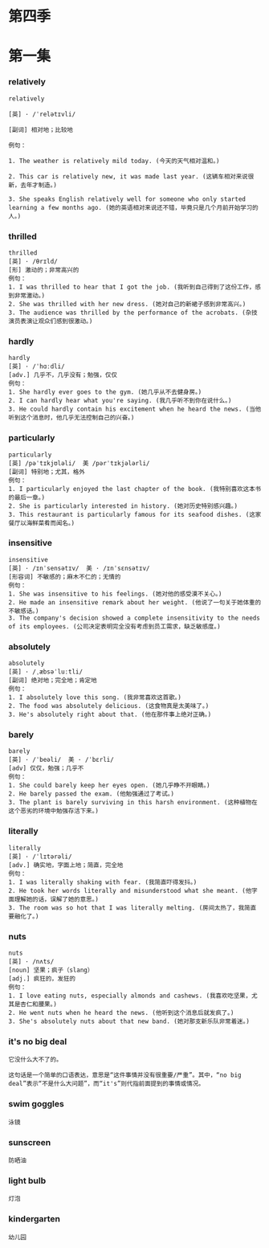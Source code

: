 # 第四季

# 第一集

### relatively

```
relatively

[英] · /ˈrelətɪvli/

[副词] 相对地；比较地

例句：

1. The weather is relatively mild today. (今天的天气相对温和。)

2. This car is relatively new, it was made last year. (这辆车相对来说很新，去年才制造。)

3. She speaks English relatively well for someone who only started learning a few months ago. (她的英语相对来说还不错，毕竟只是几个月前开始学习的人。)
```

### thrilled

```
thrilled
[英] · /θrɪld/
[形] 激动的；非常高兴的
例句：
1. I was thrilled to hear that I got the job. (我听到自己得到了这份工作，感到非常激动。)
2. She was thrilled with her new dress. (她对自己的新裙子感到非常高兴。)
3. The audience was thrilled by the performance of the acrobats. (杂技演员表演让观众们感到很激动。)
```

### hardly

```
hardly
[英] · /ˈhɑːdli/
[adv.] 几乎不，几乎没有；勉强，仅仅
例句：
1. She hardly ever goes to the gym. (她几乎从不去健身房。)
2. I can hardly hear what you're saying. (我几乎听不到你在说什么。)
3. He could hardly contain his excitement when he heard the news. (当他听到这个消息时，他几乎无法控制自己的兴奋。)
```

### particularly

```
particularly
[英] /pəˈtɪkjʊləli/  美 /pərˈtɪkjələrli/
[副词] 特别地；尤其，格外
例句：
1. I particularly enjoyed the last chapter of the book. (我特别喜欢这本书的最后一章。)
2. She is particularly interested in history. (她对历史特别感兴趣。)
3. This restaurant is particularly famous for its seafood dishes. (这家餐厅以海鲜菜肴而闻名。)
```

### insensitive

```
insensitive
[英] · /ɪnˈsensətɪv/  美 · /ɪnˈsɛnsətɪv/
[形容词] 不敏感的；麻木不仁的；无情的
例句：
1. She was insensitive to his feelings. (她对他的感受漠不关心。)
2. He made an insensitive remark about her weight. (他说了一句关于她体重的不敏感话。)
3. The company's decision showed a complete insensitivity to the needs of its employees. (公司决定表明完全没有考虑到员工需求，缺乏敏感度。)
```

### absolutely

```
absolutely
[英] · /ˌæbsəˈluːtli/
[副词] 绝对地；完全地；肯定地
例句：
1. I absolutely love this song. (我非常喜欢这首歌。)
2. The food was absolutely delicious. (这食物真是太美味了。)
3. He's absolutely right about that. (他在那件事上绝对正确。)
```

### barely

```
barely
[英] · /ˈbeəli/  美 · /ˈbɛrli/
[adv] 仅仅，勉强；几乎不
例句：
1. She could barely keep her eyes open. (她几乎睁不开眼睛。)
2. He barely passed the exam. (他勉强通过了考试。)
3. The plant is barely surviving in this harsh environment. (这种植物在这个恶劣的环境中勉强存活下来。)
```

### literally
```
literally
[英] · /ˈlɪtərəli/
[adv.] 确实地，字面上地；简直，完全地
例句：
1. I was literally shaking with fear. (我简直吓得发抖。)
2. He took her words literally and misunderstood what she meant. (他字面理解她的话，误解了她的意思。)
3. The room was so hot that I was literally melting. (房间太热了，我简直要融化了。)
```

### nuts

```
nuts
[英] · /nʌts/
[noun] 坚果；疯子（slang）
[adj.] 疯狂的，发狂的
例句：
1. I love eating nuts, especially almonds and cashews. (我喜欢吃坚果，尤其是杏仁和腰果。)
2. He went nuts when he heard the news. (他听到这个消息后就发疯了。)
3. She's absolutely nuts about that new band. (她对那支新乐队非常着迷。)
```

### it's no big deal

```
它没什么大不了的。

这句话是一个简单的口语表达，意思是“这件事情并没有很重要/严重”。其中，“no big deal”表示“不是什么大问题”，而“it's”则代指前面提到的事情或情况。
```

### swim goggles

```
泳镜
```

### sunscreen

```
防晒油
```

### light bulb

```
灯泡
```

### kindergarten

```
幼儿园
```

### 

```

```

### 

```

```

### 

```

```

### 

```

```

```

```

```

```

```

```

```

```

```

```

```

```

```

```

```

```

```

```

```

```

```

```

```

```

```

```

```

```

```

```

```

```

```

```

```

```

```

```